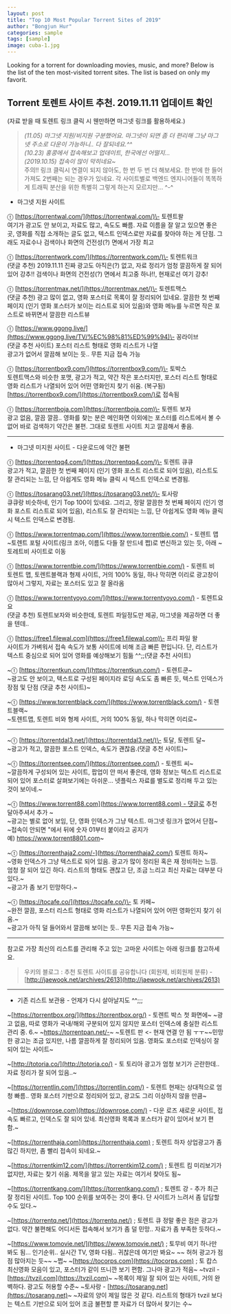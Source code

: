 ```yaml
---
layout: post
title: "Top 10 Most Popular Torrent Sites of 2019"
author: "Bongjun Hur"
categories: sample
tags: [sample]
image: cuba-1.jpg
---
```

Looking for a torrent for downloading movies, music, and more?
Below is the list of the ten most-visited torrent sites. The list is based on only my favorit.

## Torrent 토렌트 사이트 추천. 2019.11.11 업데이트 확인

(자료 받을 때 토렌트 링크 클릭 시 웬만하면 마그넷 링크를 활용하세요.)

> _(11.05) 마그넷 지원/비지원 구분했어요. 마그넷이 되면 좀 더 편리해 그냥 마그넷 주소로 다운이 가능하니.. 다 잘되네요.^^  
> (10.23) 홍콩에서 접속해보고 업데이트, 한국에선 어떨지...  
> (2019.10.15) 접속이 많이 막히네요~_  
> 주의!! 링크 클릭시 연결이 되지 않아도, 한 번 두 번 더 해보세요. 한 번에 한 들어가져도 2번째는 되는 경우가 있네요. 각 사이트별로 백엔드 엔지니어들이 똑똑하게 트래픽 분산을 위한 특별히 그렇게 하는지 모르지만... ^-^

-   마그넷 지원 사이트 

ⓣ [https://torrentwal.com/](https://torrentwal.com/)\- 토렌트왈  
여기가 광고도 안 보이고, 자료도 많고, 속도도 빠름. 자료 이름을 잘 알고 있으면 좋은 곳, 영화를 직접 소개하는 글도 없고, 텍스트 인덱스로만 자료를 찾아야 하는 게 단점. 그래도 자료수나 검색이나 화면의 건전성(?) 면에서 가장 최고

ⓣ [https://torrentwork.com/](https://torrentwork.com/)\- 토렌트워크  
(댓글 추천) 2019.11.11 진짜 광고도 아직은(?) 없고, 자료 정리가 엄청 깔끔하게 잘 되어 있어 강추!! 검색이나 화면의 건전성(?) 면에서 최고중 하나!!, 현재로선 여기 강추!

ⓣ [https://torrentmax.net/](https://torrentmax.net/)\- 토렌트맥스  
(댓글 추천) 광고 많이 없고, 영화 포스터로 목록이 잘 정리되어 있네요. 깔끔한 첫 번째 페이지 (인기 영화 포스터가 보이는 리스트로 되어 있음)와 영화 메뉴를 누르면 작은 포스트로 바뀌면서 깔끔한 리스트뷰

ⓣ [https://www.ggong.live/](https://www.ggong.live/TV/%EC%98%81%ED%99%94)\- 꽁라이브  
(댓글 추천 사이트) 포스터 리스트 형태로 영화 리스트가 나열  
광고가 없어서 깔끔해 보이는 듯.. 무튼 지금 접속 가능

ⓣ [https://torrentbox9.com/](https://torrentbox9.com/)\- 토박스  
토렌트맥스와 비슷한 포맷, 광고가 적고, 약간 작은 포스터지만, 포스터 리스트 형태로 영화 리스트가 나열되어 있어 어떤 영화인지 찾기 쉬움. (복구됨) [https://torrentbox9.com/](https://torrentbox9.com/)로 접속됨

ⓣ [https://torrentboja.com](https://torrentboja.com)\- 토렌트 보자  
광고 없음, 깔끔 깔끔.. 영화를 찾는 분은 메인화면 이외에는 포스터를 리스트에서 볼 수 없어 바로 검색하기 약간은 불편. 그대로 토렌트 사이트 치고 깔끔해서 좋음.

---

-   마그넷 미지원 사이트 - 다운로드에 약간 불편

ⓣ [https://torrentqq4.com/](https://torrentqq4.com/)\- 토렌트 큐큐  
광고가 적고, 깔끔한 첫 번째 페이지 (인기 영화 포스트 리스트로 되어 있음), 리스트도 잘 관리되는 느낌, 단 아쉽게도 영화 메뉴 클릭 시 텍스트 인덱스로 변경됨.  

ⓣ [https://tosarang03.net/](https://tosarang03.net/)\- 토사랑  
큐큐랑 비슷하네, 인기 Top 100이 있네요. 그리고, 정말 깔끔한 첫 번째 페이지 (인기 영화 포스트 리스트로 되어 있음), 리스트도 잘 관리되는 느낌, 단 아쉽게도 영화 메뉴 클릭 시 텍스트 인덱스로 변경됨.

ⓣ [https://www.torrentmap.com/](https://www.torrentbie.com/) - 토렌트 맵  
~토렌트 포털 사이트(링크 조아, 이름도 다들 잘 만드네 쩝)로 변신하고 있는 듯, 아래 ~토레트비 사이트로 이동

ⓣ [https://www.torrentbie.com/](https://www.torrentbie.com/) - 토렌트 비  
토렌트 맵, 토렌트블랙과 형제 사이트, 거의 100% 동일, 하나 막히면 이리로 광고창이 많아서 그렇지, 자료는 포스터도 있고 잘 올라옴

ⓣ [https://www.torrentyoyo.com/](https://www.torrentyoyo.com/) - 토렌트요요  
(댓글 추천) 토렌트보자와 비슷한데, 토렌트 파일정도만 제공, 마그넷을 제공하면 더 좋을 텐데..

ⓣ [https://free1.filewal.com](https://free1.filewal.com)\- 프리 파일 왈  
사이트가 가벼워서 접속 속도가 보통 사이트에 비해 조금 빠른 편입니다. 단, 리스트가 텍스트 중심으로 되어 있어 영화를 예상해보기 힘듦 ^^;;(댓글 추천 사이트)

~ⓣ [https://torrentkun.com/](https://torrentkun.com/) - 토렌트쿤~  
~광고도 안 보이고, 텍스트로 구성된 페이지라 로딩 속도도 좀 빠른 듯, 텍스트 인덱스가 장점 및 단점 (댓글 추천 사이트)~

~ⓣ [https://www.torrentblack.com/](https://www.torrentblack.com/) - 토렌트블랙~  
~토렌트맵, 토렌트 비와 형제 사이트, 거의 100% 동일, 하나 막히면 이리로~

---

~ⓣ [https://torrentdal3.net/](https://torrentdal3.net/)\- 토달, 토렌트 달~  
~광고가 적고, 깔끔한 포스트 인덱스, 속도가 괜찮음.(댓글 추천 사이트)~

~ⓣ [https://torrentsee.com/](https://torrentsee.com/) - 토렌트 씨~  
~깔끔하게 구성되어 있는 사이트, 팝업이 안 떠서 좋은데, 영화 정보는 텍스트 리스트로 되어 있어 포스터로 살펴보기에는 아쉬운... 넷플릭스 자료를 별도로 정리해 두고 있는 것이 보이네.~

~ⓣ [https://www.torrent88.com](https://www.torrent88.com) - 댓글로 추천 달아주셔서 추가 ~  
~광고는 별로 없어 보임, 단, 영화 인덱스가 그냥 텍스트. 마그넷 링크가 없어서 단점~  
~접속이 안되면 "에서 뒤에 숫자 01부터 붙이라고 공지가 예) https://www.torrent8801.com~

~ⓣ [https://torrenthaja2.com/-](https://torrenthaja2.com/) 토렌트 하자~  
~영화 인덱스가 그냥 텍스트로 되어 있음. 광고가 많이 정리된 혹은 재 정비하는 느낌. 엄청 잘 되어 있긴 하다. 리스트의 형태도 괜찮고 단, 조금 느리고 최신 자료는 대부분 다 있다.~  
~광고가 좀 보기 민망하다.~

~ⓣ [https://tocafe.co/](https://tocafe.co/)\- 토 카페~  
~완전 깔끔, 포스터 리스트 형태로 영화 리스트가 나열되어 있어 어떤 영화인지 찾기 쉬움.~  
~광고가 아직 덜 들어와서 깔끔해 보이는 듯.. 무튼 지금 접속 가능~

---

참고로 가장 최신의 리스트를 관리해 주고 있는 고마운 사이트는 아래 링크를 참고하세요.

> 우키의 블로그 : 추천 토렌트 사이트를 공유합니다 (회원제, 비회원제 분류) - [http://jaewook.net/archives/2613](http://jaewook.net/archives/2613)

---

- 기존 리스트 보관용 - 언제가 다시 살아날지도 ^^;;;

~[https://torrentbox.org/](https://torrentbox.org/) - 토렌트 박스 첫 화면에~ ~광고 없음, 따로 영화가 국내/해외 구분되어 있지 않지만 포스터 인덱스에 충실한 리스트 관리 중. 6.~  ~https://torrentpan.net/-~ ~토렌트 판 <- 현재 연결 안 됨 ㅜㅜ~~민망한 광고는 조금 있지만, 나름 깔끔하게 잘 정리되어 있음. 영화도 포스터로 인덱싱이 잘 되어 있는 사이트~

~[http://totoria.co/](http://totoria.co/) \- 토 토리아 광고가 엄청 보기가 곤란한데.. 자료 정리가 잘 되어 있음..~

~[https://torrentlin.com/](https://torrentlin.com/) - 토렌트 현재는 상대적으로 엄청 빠름.. 영화 포스터 기반으로 정리되어 있고, 광고도 그리 이상하지 않을 만큼~

~[https://downrose.com](https://downrose.com/) - 다운 로즈 새로운 사이트, 접속도 빠르고, 인덱스도 잘 되어 있네. 최신영화 목록과 포스터가 같이 있어서 보기 편함.~

~[https://torrenthaja.com](https://torrenthaja.com) ; 토렌트 하자 상업광고가 좀 많긴 하지만, 좀 빨리 접속이 되네요.~

~[https://torrentkim12.com/](https://torrentkim12.com/) ; 토렌트 킴 미리보기가 없지만, 자료는 찾기 쉬움. 제목을 알고 있는 자료는 여기서 찾아도 됨~

~[https://torrentkang.com/](https://torrentkang.com/) ; 토렌트 강 - 추가 최근 잘 정리된 사이트. Top 100 순위를 보여주는 것이 좋다. 단 사이트가 느려서 좀 답답할 수도 있다.~

~[https://torrentq.net/](https://torrentq.net/) ; 토렌트 큐 정말 좋은 점은 광고가 없다. 약간 불편해도 어디서든 접속해서 보기가 좀 덜 민망.. 자료가 좀 부족한 듯하다.~

~[https://www.tomovie.net/](https://www.tomovie.net/) ; 토무비 여기 하나만 봐도 됨... 인기순위.. 실시간 TV, 영화 다됨.. 귀찮은데 여기만 봐요~
~~ 허허 광고가 점점 많아지는 듯~~
~쩝~
~[https://tocorps.com](https://tocorps.com) ; 토 캅스 최신영화 모음이 있고, 포스터가 같이 뜨니깐 보기 편함. 그나마 광고가 적음~
~tvzil - [https://tvzil.com](https://tvzil.com)~
~목록이 제일 잘 되어 있는 사이트, 거의 완벽하다. 광고도 허용할 수준~
~토사랑 - [https://tosarang.net](https://tosarang.net)~
~자료의 양이 제일 많은 것 같다. 리스트의 형태가 tvzil 보다는 텍스트 기반으로 되어 있어 조금 불편할 뿐 자료가 더 많아서 찾기는 수~
